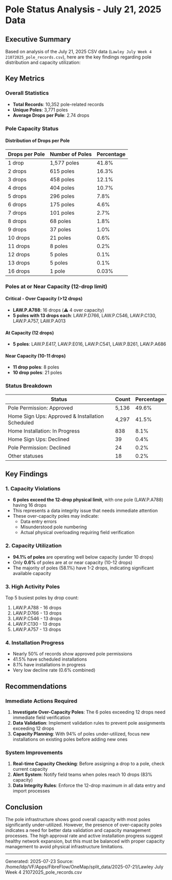 # Pole Status Analysis - July 21, 2025 Data

## Executive Summary

Based on analysis of the July 21, 2025 CSV data (`Lawley July Week 4 21072025_pole_records.csv`), here are the key findings regarding pole distribution and capacity utilization:

## Key Metrics

### Overall Statistics
- **Total Records**: 10,352 pole-related records
- **Unique Poles**: 3,771 poles
- **Average Drops per Pole**: 2.74 drops

### Pole Capacity Status

#### Distribution of Drops per Pole
| Drops per Pole | Number of Poles | Percentage |
|----------------|-----------------|------------|
| 1 drop         | 1,577 poles     | 41.8%      |
| 2 drops        | 615 poles       | 16.3%      |
| 3 drops        | 458 poles       | 12.1%      |
| 4 drops        | 404 poles       | 10.7%      |
| 5 drops        | 296 poles       | 7.8%       |
| 6 drops        | 175 poles       | 4.6%       |
| 7 drops        | 101 poles       | 2.7%       |
| 8 drops        | 68 poles        | 1.8%       |
| 9 drops        | 37 poles        | 1.0%       |
| 10 drops       | 21 poles        | 0.6%       |
| 11 drops       | 8 poles         | 0.2%       |
| 12 drops       | 5 poles         | 0.1%       |
| 13 drops       | 5 poles         | 0.1%       |
| 16 drops       | 1 pole          | 0.03%      |

### Poles at or Near Capacity (12-drop limit)

#### Critical - Over Capacity (>12 drops)
- **LAW.P.A788**: 16 drops (⚠️ 4 over capacity)
- **5 poles with 13 drops each**: LAW.P.D766, LAW.P.C546, LAW.P.C130, LAW.P.A757, LAW.P.A013

#### At Capacity (12 drops)
- **5 poles**: LAW.P.E417, LAW.P.E016, LAW.P.C541, LAW.P.B261, LAW.P.A686

#### Near Capacity (10-11 drops)
- **11 drop poles**: 8 poles
- **10 drop poles**: 21 poles

### Status Breakdown
| Status | Count | Percentage |
|--------|-------|------------|
| Pole Permission: Approved | 5,136 | 49.6% |
| Home Sign Ups: Approved & Installation Scheduled | 4,297 | 41.5% |
| Home Installation: In Progress | 838 | 8.1% |
| Home Sign Ups: Declined | 39 | 0.4% |
| Pole Permission: Declined | 24 | 0.2% |
| Other statuses | 18 | 0.2% |

## Key Findings

### 1. Capacity Violations
- **6 poles exceed the 12-drop physical limit**, with one pole (LAW.P.A788) having 16 drops
- This represents a data integrity issue that needs immediate attention
- These over-capacity poles may indicate:
  - Data entry errors
  - Misunderstood pole numbering
  - Actual physical overloading requiring field verification

### 2. Capacity Utilization
- **94.1% of poles** are operating well below capacity (under 10 drops)
- Only **0.6%** of poles are at or near capacity (10-12 drops)
- The majority of poles (58.1%) have 1-2 drops, indicating significant available capacity

### 3. High Activity Poles
Top 5 busiest poles by drop count:
1. LAW.P.A788 - 16 drops
2. LAW.P.D766 - 13 drops
3. LAW.P.C546 - 13 drops
4. LAW.P.C130 - 13 drops
5. LAW.P.A757 - 13 drops

### 4. Installation Progress
- Nearly 50% of records show approved pole permissions
- 41.5% have scheduled installations
- 8.1% have installations in progress
- Very low decline rate (0.6% combined)

## Recommendations

### Immediate Actions Required
1. **Investigate Over-Capacity Poles**: The 6 poles exceeding 12 drops need immediate field verification
2. **Data Validation**: Implement validation rules to prevent pole assignments exceeding 12 drops
3. **Capacity Planning**: With 94% of poles under-utilized, focus new installations on existing poles before adding new ones

### System Improvements
1. **Real-time Capacity Checking**: Before assigning a drop to a pole, check current capacity
2. **Alert System**: Notify field teams when poles reach 10 drops (83% capacity)
3. **Data Integrity Rules**: Enforce the 12-drop maximum in all data entry and import processes

## Conclusion

The pole infrastructure shows good overall capacity with most poles significantly under-utilized. However, the presence of over-capacity poles indicates a need for better data validation and capacity management processes. The high approval rate and active installation progress suggest healthy network expansion, but this must be balanced with proper capacity management to avoid physical infrastructure limitations.

---
Generated: 2025-07-23
Source: /home/ldp/VF/Apps/FibreFlow/OneMap/split_data/2025-07-21/Lawley July Week 4 21072025_pole_records.csv